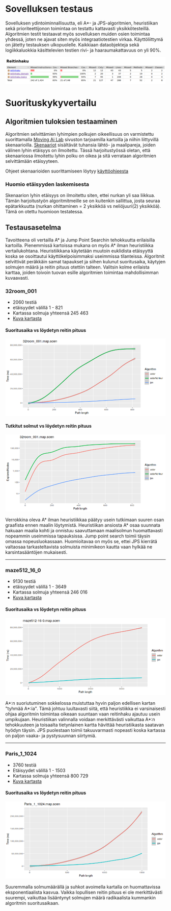 # Sovelluksen testaus

Sovelluksen ydintoiminnallisuutta, eli A*- ja JPS-algoritmien, heuristiikan sekä prioriteettijonon toimintaa on testattu kattavasti yksikkötesteillä. Algoritmien testit testaavat myös sovelluksen muiden osien toimintaa yhdessä, joten ne ajavat siten myös integraatiotestien virkaa. Käyttöliittymä on jätetty testauksen ulkopuolelle. Kaikkiaan dataobjekteja sekä logiikkaluokkia käsittelevien testien rivi- ja haaraumakattavuus on yli 90%.

![testauskattavuus](https://github.com/hoffrenm/reitinhaku/blob/master/dokumentaatio/images/codecov.png)

# Suorituskykyvertailu

## Algoritmien tuloksien testaaminen

Algoritmien selvittämien lyhimpien polkujen oikeellisuus on varmistettu suorittamalla [Moving Ai Lab](https://movingai.com/benchmarks/grids.html) sivuston tarjoamilla kartoilla ja niihin liittyvillä skenaarioilla. [Skenaariot](https://movingai.com/benchmarks/formats.html) sisältävät tuhansia lähtö- ja maalipareja, joiden välinen lyhin etäisyys on ilmoitettu. Tässä harjoitustyössä oletan, että skenaariossa ilmoitettu lyhin polku on oikea ja sitä verrataan algoritmien selvittämään etäisyyteen.

Ohjeet skenaarioiden suorittamiseen löytyy [käyttöohjeesta](https://github.com/hoffrenm/reitinhaku/blob/master/dokumentaatio/kayttoohje.md#suorituskykytestauksen-k%C3%A4ytt%C3%B6)

### Huomio etäisyyden laskemisesta

Skenaarion lyhin etäisyys on ilmoitettu siten, ettei nurkan yli saa liikkua. Tämän harjoitustyön algoritmitmeille se on kuitenkin sallittua, josta seuraa epätarkkuutta (nurkan ohittaminen = 2 yksikköä vs neliöjuuri(2) yksikköä). Tämä on otettu huomioon testatessa.

## Testausasetelma

Tavoitteena oli vertailla A* ja Jump Point Searchin tehokkuutta erilaisilla kartoilla. Pienemmissä kartoissa mukana on myös A* ilman heuristiikka vertailukohtana. Heuristiikkana käytetään muutoin euklidista etäisyyttä koska se osoittautui käyttökelpoisimmaksi useimmissa tilanteissa. Algoritmit selvittivät peräkkäin samat tapaukset ja siihen kulunut suoritusaika, käytyjen solmujen määrä ja reitin pituus otettiin talteen. Valitsin kolme erilaista karttaa, joiden toivoin tuovan esille algoritmien toimintaa mahdollisimman kuvaavasti.

### 32room_001
- 2060 testiä
- etäisyydet välillä 1 - 821
- Kartassa solmuja yhteensä 245 463
- [Kuva kartasta](https://movingai.com/benchmarks/room/32room_001.png)

#### Suoritusaika vs löydetyn reitin pituus

![time vs distance](https://github.com/hoffrenm/reitinhaku/blob/master/dokumentaatio/images/room32_001_length.png)

#### Tutkitut solmut vs löydetyn reitin pituus

![nodes vs distance](https://github.com/hoffrenm/reitinhaku/blob/master/dokumentaatio/images/room32_001_nodes.png)

Verrokkina oleva A* ilman heuristiikkaa päätyy usein tutkimaan suuren osan graafista ennen maalin löytymistä. Heuristiikan ansiosta A* osaa suunnata hakuaan maalia kohti ja onnistuu saavuttamaan maalisolmun huomattavasti nopeammin useimmissa tapauksissa. Jump point search toimii täysin omassa nopeusluokassaan. Huomioitavaa on myös se, ettei JPS kierrätä valtaosaa tarkasteltavista solmuista minimikeon kautta vaan hylkää ne karsintasääntöjen mukaisesti.

---

### maze512_16_0
- 9130 testiä
- etäisyydet välillä 1 - 3649
- Kartassa solmuja yhteensä 246 016
- [Kuva kartasta](https://movingai.com/benchmarks/maze/maze512-16-0.png)

#### Suoritusaika vs löydetyn reitin pituus

![time vs distance](https://github.com/hoffrenm/reitinhaku/blob/master/dokumentaatio/images/maze512length.png)

A*:n suoriutuminen sokkelossa muistuttaa hyvin paljon edellisen kartan "tyhmää A*:ia". Tämä johtuu luultavasti siitä, että heuristiikka ei varsinaisesti ohjaa algoritmin toimintaa oikeaan suuntaan vaan reitinhaku ajautuu usein umpikujaan. Heuristiikan valinnalla voidaan merkittävästi vaikuttaa A*:n tehokkuuteen ja toisaalta tietynlainen kartta hävittää heuristiikasta saatavan hyödyn täysin. JPS puolestaan toimii takuuvarmasti nopeasti koska kartassa on paljon vaaka- ja pystysuunnan siirtymiä.

---

### Paris_1_1024
- 3760 testiä
- Etäisyydet välillä 1 - 1503
- Kartassa solmuja yhteensä 800 729
- [Kuva kartasta](https://movingai.com/benchmarks/street/Paris_1_1024.png)

#### Suoritusaika vs löydetyn reitin pituus

![time vs distance](https://github.com/hoffrenm/reitinhaku/blob/master/dokumentaatio/images/paris1024length.png)

Suuremmalla solmumäärällä ja suhkot avoimella kartalla on huomattavissa eksponentiaalista kasvua. Vaikka lopullisen reitin pituus ei ole merkittävästi suurempi, vaikuttaa lisääntynyt solmujen määrä radikaalista kummankin algoritmin suoritusaikaan.
